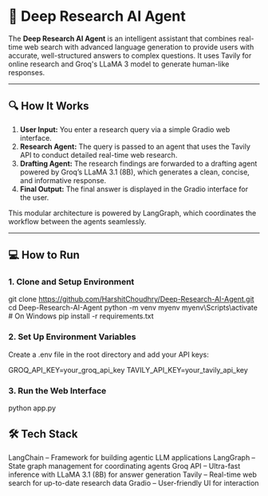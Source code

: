 # 🧠 Deep Research AI Agent

The **Deep Research AI Agent** is an intelligent assistant that combines real-time web search with advanced language generation to provide users with accurate, well-structured answers to complex questions. It uses Tavily for online research and Groq's LLaMA 3 model to generate human-like responses.

---

## 🔍 How It Works

1. **User Input:** You enter a research query via a simple Gradio web interface.
2. **Research Agent:** The query is passed to an agent that uses the Tavily API to conduct detailed real-time web research.
3. **Drafting Agent:** The research findings are forwarded to a drafting agent powered by Groq’s LLaMA 3.1 (8B), which generates a clean, concise, and informative response.
4. **Final Output:** The final answer is displayed in the Gradio interface for the user.

This modular architecture is powered by LangGraph, which coordinates the workflow between the agents seamlessly.

---

## 💻 How to Run

### 1. Clone and Setup Environment

git clone https://github.com/HarshitChoudhry/Deep-Research-AI-Agent.git
cd Deep-Research-AI-Agent
python -m venv myenv
myenv\Scripts\activate     # On Windows
pip install -r requirements.txt 

### 2. Set Up Environment Variables

Create a .env file in the root directory and add your API keys:

GROQ_API_KEY=your_groq_api_key
TAVILY_API_KEY=your_tavily_api_key

### 3. Run the Web Interface

python app.py

## 🛠️ Tech Stack

LangChain – Framework for building agentic LLM applications
LangGraph – State graph management for coordinating agents
Groq API – Ultra-fast inference with LLaMA 3.1 (8B) for answer generation
Tavily – Real-time web search for up-to-date research data
Gradio – User-friendly UI for interaction


